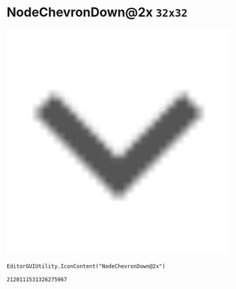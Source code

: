 # NodeChevronDown@2x `32x32`
<img src="/img/NodeChevronDown@2x.png" width=512 height=512>

``` CSharp
EditorGUIUtility.IconContent("NodeChevronDown@2x")
```
```
2120111531326275967
```
